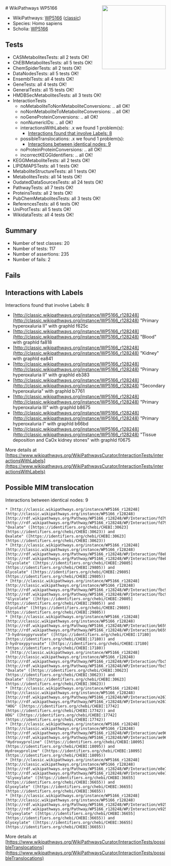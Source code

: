 <img style="float: right; width: 200px" src="https://upload.wikimedia.org/wikipedia/commons/thumb/8/83/Wplogo_with_text_500.png/640px-Wplogo_with_text_500.png" />
# WikiPathways WP5166

* WikiPathways: [WP5166](https://wikipathways.org/pathways/WP5166) ([classic](https://classic.wikipathways.org/instance/WP5166))
* Species: Homo sapiens
* Scholia: [WP5166](https://scholia.toolforge.org/wikipathways/WP5166)
## Tests
* CASMetabolitesTests: all 2 tests OK!
* ChEBIMetabolitesTests: all 5 tests OK!
* ChemSpiderTests: all 2 tests OK!
* DataNodesTests: all 5 tests OK!
* EnsemblTests: all 4 tests OK!
* GeneTests: all 4 tests OK!
* GeneralTests: all 15 tests OK!
* HMDBSecMetabolitesTests: all 3 tests OK!
* InteractionTests
    * noMetaboliteToNonMetaboliteConversions: .. all OK!
    * noNonMetaboliteToMetaboliteConversions: .. all OK!
    * noGeneProteinConversions: .. all OK!
    * nonNumericIDs: .. all OK!
    * interactionsWithLabels: .x we found 1 problem(s):
        * [Interactions found that involve Labels: 8](#630d267f)
    * possibleTranslocations: .x we found 1 problem(s):
        * [Interactions between identical nodes: 9](#1c11820e)
    * noProteinProteinConversions: .. all OK!
    * incorrectKEGGIdentifiers: .. all OK!
* KEGGMetaboliteTests: all 2 tests OK!
* LIPIDMAPSTests: all 1 tests OK!
* MetaboliteStructureTests: all 1 tests OK!
* MetabolitesTests: all 14 tests OK!
* OudatedDataSourcesTests: all 24 tests OK!
* PathwayTests: all 7 tests OK!
* ProteinsTests: all 2 tests OK!
* PubChemMetabolitesTests: all 3 tests OK!
* ReferencesTests: all 6 tests OK!
* UniProtTests: all 5 tests OK!
* WikidataTests: all 4 tests OK!


## Summary

* Number of test classes: 20
* Number of tests: 117
* Number of assertions: 235
* Number of fails: 2

## Fails

<a name="630d267f" />

## Interactions with Labels

Interactions found that involve Labels: 8

* [http://classic.wikipathways.org/instance/WP5166_r128248](http://classic.wikipathways.org/instance/WP5166_r128248) "Primary hyperoxaluria II" with graphId f625c
* [http://classic.wikipathways.org/instance/WP5166_r128248](http://classic.wikipathways.org/instance/WP5166_r128248) "Blood" with graphId fa818
* [http://classic.wikipathways.org/instance/WP5166_r128248](http://classic.wikipathways.org/instance/WP5166_r128248) "Kidney" with graphId ea841
* [http://classic.wikipathways.org/instance/WP5166_r128248](http://classic.wikipathways.org/instance/WP5166_r128248) "Primary hyperoxaluria II" with graphId eb383
* [http://classic.wikipathways.org/instance/WP5166_r128248](http://classic.wikipathways.org/instance/WP5166_r128248) "Secondary hyperoxaluria" with graphId b7761
* [http://classic.wikipathways.org/instance/WP5166_r128248](http://classic.wikipathways.org/instance/WP5166_r128248) "Primary hyperoxaluria III" with graphId b8675
* [http://classic.wikipathways.org/instance/WP5166_r128248](http://classic.wikipathways.org/instance/WP5166_r128248) "Primary hyperoxaluria I" with graphId b66bd
* [http://classic.wikipathways.org/instance/WP5166_r128248](http://classic.wikipathways.org/instance/WP5166_r128248) "Tissue deposition and CaOx kidney stones" with graphId f0675


More details at [https://www.wikipathways.org/WikiPathwaysCurator/InteractionTests/interactionsWithLabels](https://www.wikipathways.org/WikiPathwaysCurator/InteractionTests/interactionsWithLabels)

<a name="1c11820e" />

## Possible MIM translocation

Interactions between identical nodes: 9
```
* [http://classic.wikipathways.org/instance/WP5166_r128248](http://classic.wikipathways.org/instance/WP5166_r128248) [http://rdf.wikipathways.org/Pathway/WP5166_r128248/WP/Interaction/fd795](http://rdf.wikipathways.org/Pathway/WP5166_r128248/WP/Interaction/fd795) "Oxalate" ([https://identifiers.org/chebi/CHEBI:30623](https://identifiers.org/chebi/CHEBI:30623)) and 
Oxalate" ([https://identifiers.org/chebi/CHEBI:30623](https://identifiers.org/chebi/CHEBI:30623))
* [http://classic.wikipathways.org/instance/WP5166_r128248](http://classic.wikipathways.org/instance/WP5166_r128248) [http://rdf.wikipathways.org/Pathway/WP5166_r128248/WP/Interaction/f8eb1](http://rdf.wikipathways.org/Pathway/WP5166_r128248/WP/Interaction/f8eb1) "Glycolate" ([https://identifiers.org/chebi/CHEBI:29805](https://identifiers.org/chebi/CHEBI:29805)) and 
Glycolate" ([https://identifiers.org/chebi/CHEBI:29805](https://identifiers.org/chebi/CHEBI:29805))
* [http://classic.wikipathways.org/instance/WP5166_r128248](http://classic.wikipathways.org/instance/WP5166_r128248) [http://rdf.wikipathways.org/Pathway/WP5166_r128248/WP/Interaction/fbc9b](http://rdf.wikipathways.org/Pathway/WP5166_r128248/WP/Interaction/fbc9b) "Glycolate" ([https://identifiers.org/chebi/CHEBI:29805](https://identifiers.org/chebi/CHEBI:29805)) and 
Glycolate" ([https://identifiers.org/chebi/CHEBI:29805](https://identifiers.org/chebi/CHEBI:29805))
* [http://classic.wikipathways.org/instance/WP5166_r128248](http://classic.wikipathways.org/instance/WP5166_r128248) [http://rdf.wikipathways.org/Pathway/WP5166_r128248/WP/Interaction/b6598](http://rdf.wikipathways.org/Pathway/WP5166_r128248/WP/Interaction/b6598) "3-hydroxypyruvate" ([https://identifiers.org/chebi/CHEBI:17180](https://identifiers.org/chebi/CHEBI:17180)) and 
3-hydroxypyruvate" ([https://identifiers.org/chebi/CHEBI:17180](https://identifiers.org/chebi/CHEBI:17180))
* [http://classic.wikipathways.org/instance/WP5166_r128248](http://classic.wikipathways.org/instance/WP5166_r128248) [http://rdf.wikipathways.org/Pathway/WP5166_r128248/WP/Interaction/fbc58](http://rdf.wikipathways.org/Pathway/WP5166_r128248/WP/Interaction/fbc58) "Oxalate" ([https://identifiers.org/chebi/CHEBI:30623](https://identifiers.org/chebi/CHEBI:30623)) and 
Oxalate" ([https://identifiers.org/chebi/CHEBI:30623](https://identifiers.org/chebi/CHEBI:30623))
* [http://classic.wikipathways.org/instance/WP5166_r128248](http://classic.wikipathways.org/instance/WP5166_r128248) [http://rdf.wikipathways.org/Pathway/WP5166_r128248/WP/Interaction/e2679](http://rdf.wikipathways.org/Pathway/WP5166_r128248/WP/Interaction/e2679) "HOG" ([https://identifiers.org/chebi/CHEBI:17742](https://identifiers.org/chebi/CHEBI:17742)) and 
HOG" ([https://identifiers.org/chebi/CHEBI:17742](https://identifiers.org/chebi/CHEBI:17742))
* [http://classic.wikipathways.org/instance/WP5166_r128248](http://classic.wikipathways.org/instance/WP5166_r128248) [http://rdf.wikipathways.org/Pathway/WP5166_r128248/WP/Interaction/ae961](http://rdf.wikipathways.org/Pathway/WP5166_r128248/WP/Interaction/ae961) "Hydroxyproline" ([https://identifiers.org/chebi/CHEBI:18095](https://identifiers.org/chebi/CHEBI:18095)) and 
Hydroxyproline" ([https://identifiers.org/chebi/CHEBI:18095](https://identifiers.org/chebi/CHEBI:18095))
* [http://classic.wikipathways.org/instance/WP5166_r128248](http://classic.wikipathways.org/instance/WP5166_r128248) [http://rdf.wikipathways.org/Pathway/WP5166_r128248/WP/Interaction/e8e75](http://rdf.wikipathways.org/Pathway/WP5166_r128248/WP/Interaction/e8e75) "Glyoxylate" ([https://identifiers.org/chebi/CHEBI:36655](https://identifiers.org/chebi/CHEBI:36655)) and 
Glyoxylate" ([https://identifiers.org/chebi/CHEBI:36655](https://identifiers.org/chebi/CHEBI:36655))
* [http://classic.wikipathways.org/instance/WP5166_r128248](http://classic.wikipathways.org/instance/WP5166_r128248) [http://rdf.wikipathways.org/Pathway/WP5166_r128248/WP/Interaction/e9259](http://rdf.wikipathways.org/Pathway/WP5166_r128248/WP/Interaction/e9259) "Glyoxylate" ([https://identifiers.org/chebi/CHEBI:36655](https://identifiers.org/chebi/CHEBI:36655)) and 
Glyoxylate" ([https://identifiers.org/chebi/CHEBI:36655](https://identifiers.org/chebi/CHEBI:36655))
```

More details at [https://www.wikipathways.org/WikiPathwaysCurator/InteractionTests/possibleTranslocations](https://www.wikipathways.org/WikiPathwaysCurator/InteractionTests/possibleTranslocations)

